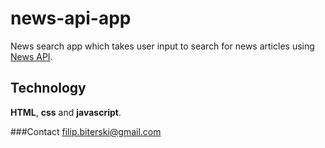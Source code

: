 # news-api-app
News search app which takes user input to search for news articles using [News API](https://newsapi.org/).

## Technology
**HTML**, **css** and **javascript**.

###Contact
filip.biterski@gmail.com